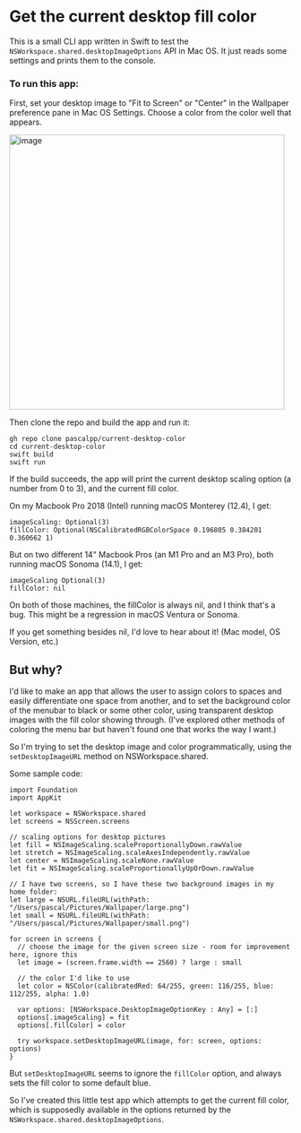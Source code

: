 # Get the current desktop fill color

This is a small CLI app written in Swift to test the `NSWorkspace.shared.desktopImageOptions` API in Mac OS. It just reads some settings and prints them to the console.

### To run this app:

First, set your desktop image to "Fit to Screen" or "Center" in the Wallpaper preference pane in Mac OS Settings. Choose a color from the color well that appears.

<img width="491" alt="image" src="https://github.com/pascalpp/current-desktop-color/assets/1355312/428674e0-b41e-4fb9-98be-41e5d20d6d38">

Then clone the repo and build the app and run it:

```
gh repo clone pascalpp/current-desktop-color
cd current-desktop-color
swift build
swift run
```

If the build succeeds, the app will print the current desktop scaling option (a number from 0 to 3), and the current fill color.

On my Macbook Pro 2018 (Intel) running macOS Monterey (12.4), I get:

```
imageScaling: Optional(3)
fillColor: Optional(NSCalibratedRGBColorSpace 0.196805 0.384201 0.360662 1)
```

But on two different 14" Macbook Pros (an M1 Pro and an M3 Pro), both running macOS Sonoma (14.1), I get:

```
imageScaling Optional(3)
fillColor: nil
```

On both of those machines, the fillColor is always nil, and I think that's a bug. This might be a regression in macOS Ventura or Sonoma.

If you get something besides nil, I'd love to hear about it! (Mac model, OS Version, etc.)


## But why?

I'd like to make an app that allows the user to assign colors to spaces and easily differentiate one space from another, and to set the background color of the menubar to black or some other color, using transparent desktop images with the fill color showing through. (I've explored other methods of coloring the menu bar but haven't found one that works the way I want.)

So I'm trying to set the desktop image and color programmatically, using the `setDesktopImageURL` method on NSWorkspace.shared.

Some sample code:

```
import Foundation
import AppKit

let workspace = NSWorkspace.shared
let screens = NSScreen.screens

// scaling options for desktop pictures
let fill = NSImageScaling.scaleProportionallyDown.rawValue
let stretch = NSImageScaling.scaleAxesIndependently.rawValue
let center = NSImageScaling.scaleNone.rawValue
let fit = NSImageScaling.scaleProportionallyUpOrDown.rawValue

// I have two screens, so I have these two background images in my home folder:
let large = NSURL.fileURL(withPath: "/Users/pascal/Pictures/Wallpaper/large.png")
let small = NSURL.fileURL(withPath: "/Users/pascal/Pictures/Wallpaper/small.png")

for screen in screens {
  // choose the image for the given screen size - room for improvement here, ignore this
  let image = (screen.frame.width == 2560) ? large : small

  // the color I'd like to use
  let color = NSColor(calibratedRed: 64/255, green: 116/255, blue: 112/255, alpha: 1.0)

  var options: [NSWorkspace.DesktopImageOptionKey : Any] = [:]
  options[.imageScaling] = fit
  options[.fillColor] = color

  try workspace.setDesktopImageURL(image, for: screen, options: options)
}
```

But `setDesktopImageURL` seems to ignore the `fillColor` option, and always sets the fill color to some default blue.

So I've created this little test app which attempts to get the current fill color, which is supposedly available in the options returned by the `NSWorkspace.shared.desktopImageOptions`.
